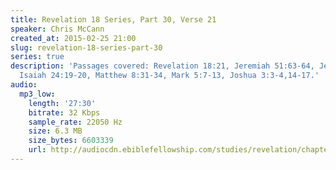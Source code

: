 ```yaml
---
title: Revelation 18 Series, Part 30, Verse 21
speaker: Chris McCann
created_at: 2015-02-25 21:00
slug: revelation-18-series-part-30
series: true
description: 'Passages covered: Revelation 18:21, Jeremiah 51:63-64, Jeremiah 25:27-29,
  Isaiah 24:19-20, Matthew 8:31-34, Mark 5:7-13, Joshua 3:3-4,14-17.'
audio:
  mp3_low:
    length: '27:30'
    bitrate: 32 Kbps
    sample_rate: 22050 Hz
    size: 6.3 MB
    size_bytes: 6603339
    url: http://audiocdn.ebiblefellowship.com/studies/revelation/chapter-18/2015.02.25_McCann_-_Revelation_18_Series_Part_30.mp3
---
```

